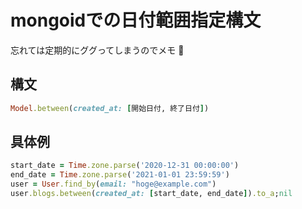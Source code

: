# mongoidでの日付範囲指定構文

忘れては定期的にググってしまうのでメモ :memo:

## 構文

```rb
Model.between(created_at: [開始日付, 終了日付])
```

## 具体例

```rb
start_date = Time.zone.parse('2020-12-31 00:00:00')
end_date = Time.zone.parse('2021-01-01 23:59:59')
user = User.find_by(email: "hoge@example.com")
user.blogs.between(created_at: [start_date, end_date]).to_a;nil
```
